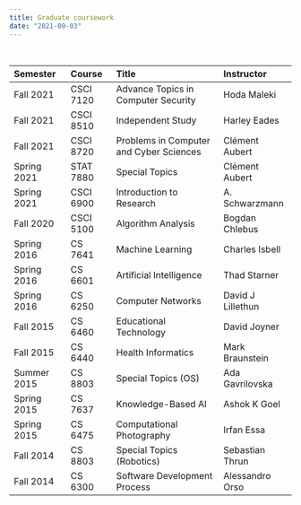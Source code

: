 ```yaml
---
title: Graduate coursework
date: "2021-09-03"
---
```


<br/>

Semester | Course | Title | Instructor
:--- | :--- | :--- | :---
Fall 2021 | CSCI 7120 | Advance Topics in Computer Security | Hoda Maleki
Fall 2021 | CSCI 8510 | Independent Study | Harley Eades 
Fall 2021 | CSCI 8720 | Problems in Computer and Cyber Sciences | Clément Aubert
Spring 2021 | STAT 7880 | Special Topics | Clément Aubert
Spring 2021 | CSCI 6900 | Introduction to Research | A. Schwarzmann
Fall 2020 | CSCI 5100 | Algorithm Analysis | Bogdan Chlebus
Spring 2016 | CS 7641 | Machine Learning | Charles Isbell
Spring 2016 | CS 6601 | Artificial Intelligence | Thad Starner
Spring 2016 | CS 6250 | Computer Networks | David J Lillethun
Fall 2015 | CS 6460 | Educational Technology | David Joyner 
Fall 2015 | CS 6440 | Health Informatics | Mark Braunstein
Summer 2015 | CS 8803 | Special Topics (OS) | Ada Gavrilovska
Spring 2015 | CS 7637 | Knowledge-Based AI | Ashok K Goel
Spring 2015 | CS 6475 | Computational Photography | Irfan Essa
Fall 2014 | CS 8803 | Special Topics (Robotics) | Sebastian Thrun 
Fall 2014 | CS 6300 | Software Development Process | Alessandro Orso
